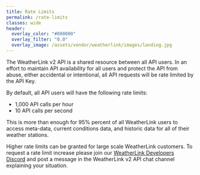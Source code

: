 ```yaml
---
title: Rate Limits
permalink: /rate-limits
classes: wide
header:
  overlay_color: "#000000"
  overlay_filter: "0.0"
  overlay_image: /assets/vendor/weatherlink/images/landing.jpg
---
```


<!--
<div class="notice--success">
<h4>API General Availability and Enforcement of Rate Limits:</h4>
<p>The WeatherLink v2 API Rate will be released for general availability on 2020-03-11; at which time the rate limits documented below will be enforced. If you have any questions or concerns please contact the API developers through the API <a href="support">Support Chat Room</a>.</p>
</div>
-->

The WeatherLink v2 API is a shared resource between all API users. In an effort to maintain API availability for all users and protect the API from abuse, either accidental or intentional, all API requests will be rate limited by the API Key.

By default, all API users will have the following rate limits:

* 1,000 API calls per hour
* 10 API calls per second

This is more than enough for 95% percent of all WeatherLink users to access meta-data, current conditions data, and historic data for all of their weather stations.

Higher rate limits can be granted for large scale WeatherLink customers. To request a rate limit increase please join our [WeatherLink Developers Discord](https://discord.gg/D4rCKRqpEM) and post a message in the WeatherLink v2 API chat channel explaining your situation.
